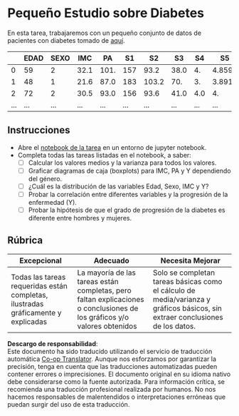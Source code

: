 <!--
CO_OP_TRANSLATOR_METADATA:
{
  "original_hash": "01d1b493e8b51a6ebb42524f6b1bcfff",
  "translation_date": "2025-08-24T21:44:07+00:00",
  "source_file": "1-Introduction/04-stats-and-probability/assignment.md",
  "language_code": "es"
}
-->
# Pequeño Estudio sobre Diabetes

En esta tarea, trabajaremos con un pequeño conjunto de datos de pacientes con diabetes tomado de [aquí](https://www4.stat.ncsu.edu/~boos/var.select/diabetes.html).

|   | EDAD | SEXO | IMC | PA | S1 | S2 | S3 | S4 | S5 | S6 | Y  |
|---|------|------|-----|----|----|----|----|----|----|----|----|
| 0 | 59   | 2    | 32.1 | 101. | 157 | 93.2 | 38.0 | 4. | 4.8598 | 87 | 151 |
| 1 | 48   | 1    | 21.6 | 87.0 | 183 | 103.2 | 70. | 3. | 3.8918 | 69 | 75 |
| 2 | 72   | 2    | 30.5 | 93.0 | 156 | 93.6 | 41.0 | 4.0 | 4. | 85 | 141 |
| ... | ... | ... | ... | ... | ... | ... | ... | ... | ... | ... | ... |

## Instrucciones

* Abre el [notebook de la tarea](../../../../1-Introduction/04-stats-and-probability/assignment.ipynb) en un entorno de jupyter notebook.
* Completa todas las tareas listadas en el notebook, a saber:
   * [ ] Calcular los valores medios y la varianza para todos los valores.
   * [ ] Graficar diagramas de caja (boxplots) para IMC, PA y Y dependiendo del género.
   * [ ] ¿Cuál es la distribución de las variables Edad, Sexo, IMC y Y?
   * [ ] Probar la correlación entre diferentes variables y la progresión de la enfermedad (Y).
   * [ ] Probar la hipótesis de que el grado de progresión de la diabetes es diferente entre hombres y mujeres.
   
## Rúbrica

Excepcional | Adecuado | Necesita Mejorar
--- | --- | --- |
Todas las tareas requeridas están completas, ilustradas gráficamente y explicadas | La mayoría de las tareas están completas, pero faltan explicaciones o conclusiones de los gráficos y/o valores obtenidos | Solo se completan tareas básicas como el cálculo de media/varianza y gráficos básicos, sin extraer conclusiones de los datos.

**Descargo de responsabilidad**:  
Este documento ha sido traducido utilizando el servicio de traducción automática [Co-op Translator](https://github.com/Azure/co-op-translator). Aunque nos esforzamos por garantizar la precisión, tenga en cuenta que las traducciones automatizadas pueden contener errores o imprecisiones. El documento original en su idioma nativo debe considerarse como la fuente autorizada. Para información crítica, se recomienda una traducción profesional realizada por humanos. No nos hacemos responsables de malentendidos o interpretaciones erróneas que puedan surgir del uso de esta traducción.